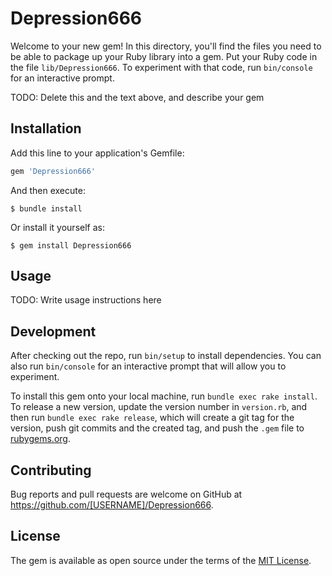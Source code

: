 # Depression666

Welcome to your new gem! In this directory, you'll find the files you need to be able to package up your Ruby library into a gem. Put your Ruby code in the file `lib/Depression666`. To experiment with that code, run `bin/console` for an interactive prompt.

TODO: Delete this and the text above, and describe your gem

## Installation

Add this line to your application's Gemfile:

```ruby
gem 'Depression666'
```

And then execute:

    $ bundle install

Or install it yourself as:

    $ gem install Depression666

## Usage

TODO: Write usage instructions here

## Development

After checking out the repo, run `bin/setup` to install dependencies. You can also run `bin/console` for an interactive prompt that will allow you to experiment.

To install this gem onto your local machine, run `bundle exec rake install`. To release a new version, update the version number in `version.rb`, and then run `bundle exec rake release`, which will create a git tag for the version, push git commits and the created tag, and push the `.gem` file to [rubygems.org](https://rubygems.org).

## Contributing

Bug reports and pull requests are welcome on GitHub at https://github.com/[USERNAME]/Depression666.

## License

The gem is available as open source under the terms of the [MIT License](https://opensource.org/licenses/MIT).
